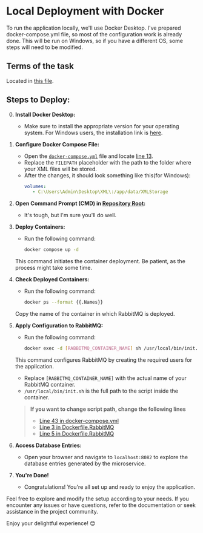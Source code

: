 # Local Deployment with Docker

To run the application locally, we'll use Docker Desktop. I've prepared docker-compose.yml file, so most of the configuration work is already done. This will be run on Windows, so if you have a different OS, some steps will need to be modified.

## Terms of the task
Located in [this file](test_task(C#).pdf).

## Steps to Deploy:

0. **Install Docker Desktop:**
   - Make sure to install the appropriate version for your operating system. For Windows users, the installation link is [here](https://docs.docker.com/desktop/install/windows-install/).

1. **Configure Docker Compose File:**
   - Open the [`docker-compose.yml`](docker-compose.yml) file and locate [line 13](docker-compose.yml#L13).
   - Replace the `FILEPATH` placeholder with the path to the folder where your XML files will be stored.
   - After the changes, it should look something like this(for Windows):
     ```yml
     volumes:
        - C:\Users\Admin\Desktop\XML\:/app/data/XMLStorage
     ```

2. **Open Command Prompt (CMD) in [Repository Root](.):**
   - It's tough, but I'm sure you'll do well.

3. **Deploy Containers:**
   - Run the following command:
     ```bash
     docker compose up -d
     ```
   This command initiates the container deployment. Be patient, as the process might take some time.

4. **Check Deployed Containers:**
   - Run the following command:
     ```bash
     docker ps --format {{.Names}}
     ```
   Copy the name of the container in which RabbitMQ is deployed.

5. **Apply Configuration to RabbitMQ:**
   - Run the following command:
     ```bash
     docker exec -d [RABBITMQ_CONTAINER_NAME] sh /usr/local/bin/init.sh
     ```
   This command configures RabbitMQ by creating the required users for the application.
     - Replace `[RABBITMQ_CONTAINER_NAME]` with the actual name of your RabbitMQ container.
     - `/usr/local/bin/init.sh` is the full path to the script inside the container.
   
      >**If you want to change script path, change the following lines**
      >- [Line 43 in docker-compose.yml](docker-compose.yml#L43)
      >- [Line 3 in Dockerfile.RabbitMQ](Docker/Dockerfile.RabbitMQ#L3)
      >- [Line 5 in Dockerfile.RabbitMQ](Docker/Dockerfile.RabbitMQ#L5)

6. **Access Database Entries:**
   - Open your browser and navigate to `localhost:8082` to explore the database entries generated by the microservice.

7. **You're Done!**
   - Congratulations! You're all set up and ready to enjoy the application.

Feel free to explore and modify the setup according to your needs. If you encounter any issues or have questions, refer to the documentation or seek assistance in the project community.

Enjoy your delightful experience! 😊
